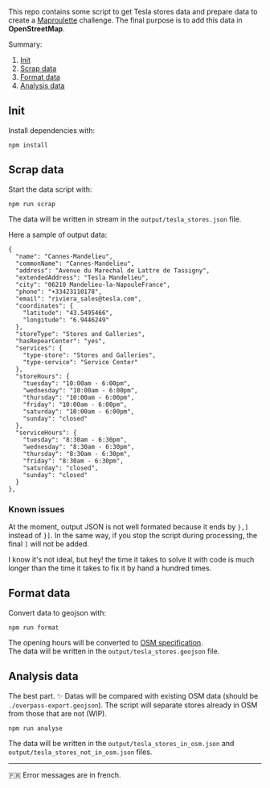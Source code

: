 This repo contains some script to get Tesla stores data and prepare data to create a [Maproulette](https://maproulette.org/) challenge. The final purpose is to add this data in **OpenStreetMap**.

Summary:

1. [Init](#init)
2. [Scrap data](#scrap-data)
3. [Format data](#format-data)
4. [Analysis data](#analysis-data)

## Init

Install dependencies with:

```
npm install
```

## Scrap data

Start the data script with:

```
npm run scrap
```

The data will be written in stream in the `output/tesla_stores.json` file.

Here a sample of output data:

```
{
  "name": "Cannes-Mandelieu",
  "commonName": "Cannes-Mandelieu",
  "address": "Avenue du Marechal de Lattre de Tassigny",
  "extendedAddress": "Tesla Mandelieu",
  "city": "06210 Mandelieu-la-NapouleFrance",
  "phone": "+33423110178",
  "email": "riviera_sales@tesla.com",
  "coordinates": {
    "latitude": "43.5495466",
    "longitude": "6.9446249"
  },
  "storeType": "Stores and Galleries",
  "hasRepearCenter": "yes",
  "services": {
    "type-store": "Stores and Galleries",
    "type-service": "Service Center"
  },
  "storeHours": {
    "tuesday": "10:00am - 6:00pm",
    "wednesday": "10:00am - 6:00pm",
    "thursday": "10:00am - 6:00pm",
    "friday": "10:00am - 6:00pm",
    "saturday": "10:00am - 6:00pm",
    "sunday": "closed"
  },
  "serviceHours": {
    "tuesday": "8:30am - 6:30pm",
    "wednesday": "8:30am - 6:30pm",
    "thursday": "8:30am - 6:30pm",
    "friday": "8:30am - 6:30pm",
    "saturday": "closed",
    "sunday": "closed"
  }
},
```

### Known issues

At the moment, output JSON is not well formated because it ends by `},]` instead of `}]`.
In the same way, if you stop the script during processing, the final `]` will not be added.

I know it's not ideal, but hey! the time it takes to solve it with code is much longer than the time it takes to fix it by hand a hundred times.

## Format data

Convert data to geojson with:

```
npm run format
```

The opening hours will be converted to [OSM specification](https://wiki.openstreetmap.org/wiki/Key:opening_hours).\
The data will be written in the `output/tesla_stores.geojson` file.

## Analysis data

The best part. ✨
Datas will be compared with existing OSM data (should be `./overpass-export.geojson`). The script will separate stores already in OSM from those that are not (WIP).

```
npm run analyse
```

The data will be written in the `output/tesla_stores_in_osm.json` and `output/tesla_stores_not_in_osm.json` files.

---

🇫🇷 Error messages are in french.
